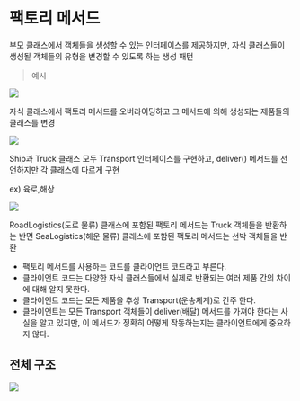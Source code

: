 # 팩토리 메서드
부모 클래스에서 객체들을 생성할 수 있는 인터페이스를 제공하지만, 자식 클래스들이 생성될 객체들의 유형을 변경할 수 있도록 하는 생성 패턴


> 예시
> 
![](https://refactoring.guru/images/patterns/diagrams/factory-method/solution1.png)

자식 클래스에서 팩토리 메서드를 오버라이딩하고 그 메서드에 의해 생성되는 제품들의 클래스를 변경


![](https://refactoring.guru/images/patterns/diagrams/factory-method/solution2-ko.png)

Ship과 Truck 클래스 모두 Transport 인터페이스를 구현하고, deliver() 메서드를 선언하지만 각 클래스에 다르게 구현

ex) 육로,해상

![](https://refactoring.guru/images/patterns/diagrams/factory-method/solution3-ko.png)

Road­Logistics​(도로 물류) 클래스에 포함된 팩토리 메서드는 Truck 객체들을 반환하는 반면 Sea­Logistics​(해운 물류) 클래스에 포함된 팩토리 메서드는 선박 객체들을 반환

- 팩토리 메서드를 사용하는 코드를 클라이언트 코드라고 부른다. 
- 클라이언트 코드는 다양한 자식 클래스들에서 실제로 반환되는 여러 제품 간의 차이에 대해 알지 못한다. 
- 클라이언트 코드는 모든 제품을 추상 Transport​(운송체계)​로 간주 한다. 
- 클라이언트는 모든 Transport 객체들이 deliver​(배달) 메서드를 가져야 한다는 사실을 알고 있지만, 이 메서드가 정확히 어떻게 작동하는지는 클라이언트에게 중요하지 않다.


## 전체 구조

![](https://refactoring.guru/images/patterns/diagrams/factory-method/structure.png)
